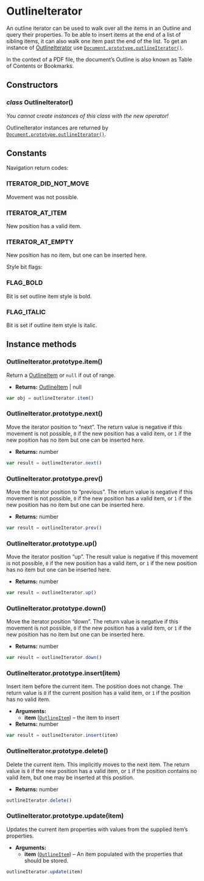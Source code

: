 # OutlineIterator

An outline iterator can be used to walk over all the items in an Outline and
query their properties. To be able to insert items at the end of a list of
sibling items, it can also walk one item past the end of the list. To get an
instance of [OutlineIterator]() use [`Document.prototype.outlineIterator()`](Document.md#Document.prototype.outlineIterator).

In the context of a PDF file, the document’s Outline is also known as Table of
Contents or Bookmarks.

## Constructors

### *class* OutlineIterator()

*You cannot create instances of this class with the new operator!*

OutlineIterator instances are returned by [`Document.prototype.outlineIterator()`](Document.md#Document.prototype.outlineIterator).

## Constants

Navigation return codes:

### ITERATOR_DID_NOT_MOVE

Movement was not possible.

### ITERATOR_AT_ITEM

New position has a valid item.

### ITERATOR_AT_EMPTY

New position has no item, but one can be inserted here.

Style bit flags:

### FLAG_BOLD

Bit is set outline item style is bold.

### FLAG_ITALIC

Bit is set if outline item style is italic.

## Instance methods

### OutlineIterator.prototype.item()

Return a [OutlineItem](OutlineItem.md) or `null` if out of range.

* **Returns:**
  [OutlineItem](OutlineItem.md) | null

```javascript
var obj = outlineIterator.item()
```

### OutlineIterator.prototype.next()

Move the iterator position to “next”. The return value is negative if
this movement is not possible, `0` if the new position has a valid
item, or `1` if the new position has no item but one can be inserted
here.

* **Returns:**
  number

```javascript
var result = outlineIterator.next()
```

### OutlineIterator.prototype.prev()

Move the iterator position to “previous”. The return value is negative
if this movement is not possible, `0` if the new position has a valid
item, or `1` if the new position has no item but one can be inserted
here.

* **Returns:**
  number

```javascript
var result = outlineIterator.prev()
```

### OutlineIterator.prototype.up()

Move the iterator position “up”. The result value is negative if this
movement is not possible, `0` if the new position has a valid item,
or `1` if the new position has no item but one can be inserted here.

* **Returns:**
  number

```javascript
var result = outlineIterator.up()
```

### OutlineIterator.prototype.down()

Move the iterator position “down”. The return value is negative if this
movement is not possible, `0` if the new position has a valid item,
or `1` if the new position has no item but one can be inserted here.

* **Returns:**
  number

```javascript
var result = outlineIterator.down()
```

### OutlineIterator.prototype.insert(item)

Insert item before the current item. The position does not change. The
return value is `0` if the current position has a valid item, or
`1` if the position has no valid item.

* **Arguments:**
  * **item** ([`OutlineItem`](OutlineItem.md#OutlineItem)) – the item to insert
* **Returns:**
  number

```javascript
var result = outlineIterator.insert(item)
```

### OutlineIterator.prototype.delete()

Delete the current item. This implicitly moves to the next item. The
return value is `0` if the new position has a valid item, or `1` if
the position contains no valid item, but one may be inserted at this
position.

* **Returns:**
  number

```javascript
outlineIterator.delete()
```

### OutlineIterator.prototype.update(item)

Updates the current item properties with values from the supplied item’s properties.

* **Arguments:**
  * **item** ([`OutlineItem`](OutlineItem.md#OutlineItem)) – An item populated with the properties that should be stored.

```javascript
outlineIterator.update(item)
```
